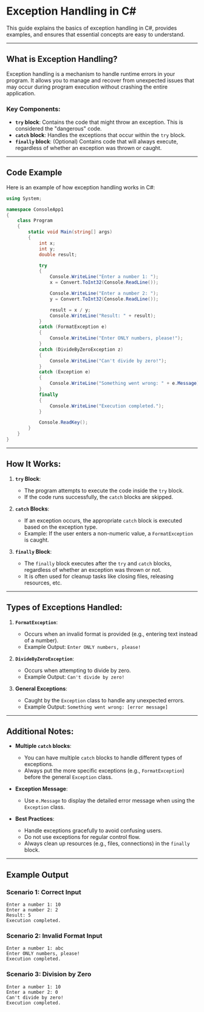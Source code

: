 # Exception Handling in C#

This guide explains the basics of exception handling in C#, provides examples, and ensures that essential concepts are easy to understand.

---

## What is Exception Handling?
Exception handling is a mechanism to handle runtime errors in your program. It allows you to manage and recover from unexpected issues that may occur during program execution without crashing the entire application.

### Key Components:
- **`try` block**: Contains the code that might throw an exception. This is considered the "dangerous" code.
- **`catch` block**: Handles the exceptions that occur within the `try` block.
- **`finally` block**: (Optional) Contains code that will always execute, regardless of whether an exception was thrown or caught.

---

## Code Example
Here is an example of how exception handling works in C#:

```csharp
using System;

namespace ConsoleApp1
{
    class Program
    {
        static void Main(string[] args)
        {
            int x;
            int y;
            double result;

            try
            {
                Console.WriteLine("Enter a number 1: ");
                x = Convert.ToInt32(Console.ReadLine());

                Console.WriteLine("Enter a number 2: ");
                y = Convert.ToInt32(Console.ReadLine());

                result = x / y;
                Console.WriteLine("Result: " + result);
            }
            catch (FormatException e)
            {
                Console.WriteLine("Enter ONLY numbers, please!");
            }
            catch (DivideByZeroException z)
            {
                Console.WriteLine("Can't divide by zero!");
            }
            catch (Exception e)
            {
                Console.WriteLine("Something went wrong: " + e.Message);
            }
            finally
            {
                Console.WriteLine("Execution completed.");
            }

            Console.ReadKey();
        }
    }
}
```

---

## How It Works:
1. **`try` Block**:
   - The program attempts to execute the code inside the `try` block.
   - If the code runs successfully, the `catch` blocks are skipped.
   
2. **`catch` Blocks**:
   - If an exception occurs, the appropriate `catch` block is executed based on the exception type.
   - Example: If the user enters a non-numeric value, a `FormatException` is caught.

3. **`finally` Block**:
   - The `finally` block executes after the `try` and `catch` blocks, regardless of whether an exception was thrown or not.
   - It is often used for cleanup tasks like closing files, releasing resources, etc.

---

## Types of Exceptions Handled:
1. **`FormatException`**:
   - Occurs when an invalid format is provided (e.g., entering text instead of a number).
   - Example Output: `Enter ONLY numbers, please!`

2. **`DivideByZeroException`**:
   - Occurs when attempting to divide by zero.
   - Example Output: `Can't divide by zero!`

3. **General Exceptions**:
   - Caught by the `Exception` class to handle any unexpected errors.
   - Example Output: `Something went wrong: [error message]`

---

## Additional Notes:
- **Multiple `catch` blocks**:
  - You can have multiple `catch` blocks to handle different types of exceptions.
  - Always put the more specific exceptions (e.g., `FormatException`) before the general `Exception` class.

- **Exception Message**:
  - Use `e.Message` to display the detailed error message when using the `Exception` class.

- **Best Practices**:
  - Handle exceptions gracefully to avoid confusing users.
  - Do not use exceptions for regular control flow.
  - Always clean up resources (e.g., files, connections) in the `finally` block.

---

## Example Output
### Scenario 1: Correct Input
```
Enter a number 1: 10
Enter a number 2: 2
Result: 5
Execution completed.
```

### Scenario 2: Invalid Format Input
```
Enter a number 1: abc
Enter ONLY numbers, please!
Execution completed.
```

### Scenario 3: Division by Zero
```
Enter a number 1: 10
Enter a number 2: 0
Can't divide by zero!
Execution completed.
```

